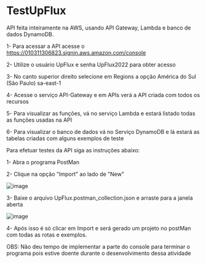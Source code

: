 # TestUpFlux

API feita inteiramente na AWS, usando API Gateway, Lambda e banco de dados DynamoDB.

1- Para acessar a API acesse o https://010311306823.signin.aws.amazon.com/console


2- Utilize o usuário UpFlux e senha UpFlux2022 para obter acesso


3- No canto superior direito selecione em Regions a opção América do Sul (São Paulo) sa-east-1


4- Acesse o serviço API-Gateway e em APIs verá a API criada com todos os recursos


5- Para visualizar as funções, vá no serviço Lambda e estará listado todas as funções usadas na API


6- Para visualizar o banco de dados vá no Serviço DynamoDB e lá estará as tabelas criadas com alguns exemplos de teste



Para efetuar testes da API siga as instruções abaixo:

1- Abra o programa PostMan


2- Clique na opção "Import" ao lado de "New"

![image](https://user-images.githubusercontent.com/17354589/166163294-0d7cfc94-0f56-486f-b447-977226faa551.png)


3- Baixe o arquivo UpFlux.postman_collection.json e arraste para a janela aberta


![image](https://user-images.githubusercontent.com/17354589/166163384-765117e6-1d74-481f-a2e3-a5153dee9baf.png)


4- Após isso é só clicar em Import e será gerado um projeto no postMan com todas as rotas e exemplos.


OBS: Não deu tempo de implementar a parte do console para terminar o programa pois estive doente durante o desenvolvimento dessa atividade
